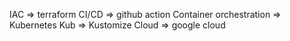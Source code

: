 IAC => terraform
CI/CD => github action
Container orchestration => Kubernetes
Kub => Kustomize
Cloud => google cloud